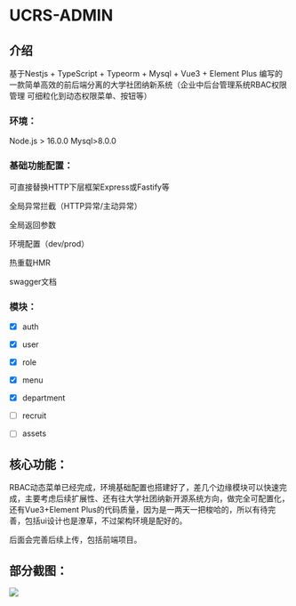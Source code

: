 # UCRS-ADMIN

## 介绍

基于Nestjs + TypeScript + Typeorm + Mysql + Vue3 + Element Plus 编写的一款简单高效的前后端分离的大学社团纳新系统（企业中后台管理系统RBAC权限管理 可细粒化到动态权限菜单、按钮等）



### 环境：

Node.js > 16.0.0  Mysql>8.0.0

### 基础功能配置：

可直接替换HTTP下层框架Express或Fastify等

全局异常拦截（HTTP异常/主动异常）

全局返回参数

环境配置（dev/prod）

热重载HMR

swagger文档

### 模块：
- [x] auth
- [x] user
- [x] role
- [x] menu
- [x] department
- [ ] recruit
- [ ] assets



## 核心功能：

RBAC动态菜单已经完成，环境基础配置也搭建好了，差几个边缘模块可以快速完成，主要考虑后续扩展性、还有往大学社团纳新开源系统方向，做完全可配置化，还有Vue3+Element Plus的代码质量，因为是一两天一把梭哈的，所以有待完善，包括ui设计也是潦草，不过架构环境是配好的。

后面会完善后续上传，包括前端项目。
## 部分截图：
![](https://secure2.wostatic.cn/static/3VRga3gCPNtDb9rJyL6gFv/image.png?auth_key=1678265403-rHpFShW72q9FB5UT79QMbH-0-b458e9d356804180beccadea6e6911d3)

